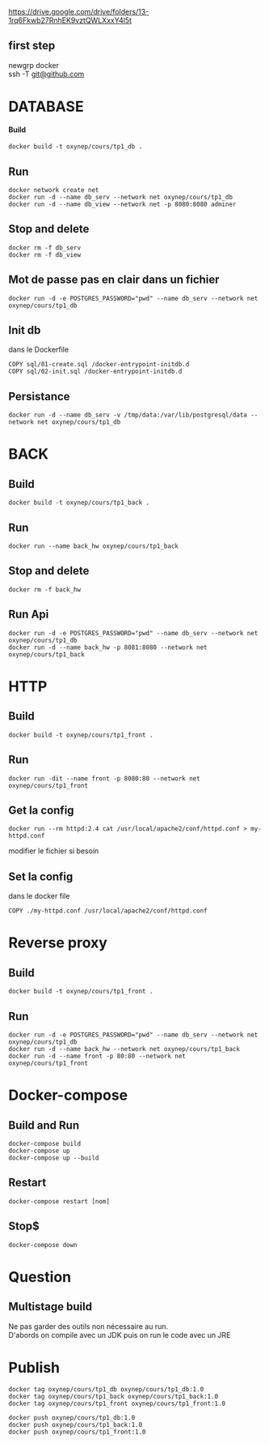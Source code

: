 https://drive.google.com/drive/folders/13-1rq6Fkwb27RnhEK9vztQWLXxxY4l5t

## first step
newgrp docker<br>
ssh -T git@github.com

# DATABASE
#### Build
```
docker build -t oxynep/cours/tp1_db .
```

## Run
```
docker network create net
docker run -d --name db_serv --network net oxynep/cours/tp1_db
docker run -d --name db_view --network net -p 8080:8080 adminer
```

## Stop and delete
```
docker rm -f db_serv
docker rm -f db_view
```

## Mot de passe pas en clair dans un fichier
```
docker run -d -e POSTGRES_PASSWORD="pwd" --name db_serv --network net oxynep/cours/tp1_db
```

## Init db
dans le Dockerfile
```
COPY sql/01-create.sql /docker-entrypoint-initdb.d
COPY sql/02-init.sql /docker-entrypoint-initdb.d
```

## Persistance
```
docker run -d --name db_serv -v /tmp/data:/var/lib/postgresql/data --network net oxynep/cours/tp1_db
```

# BACK
## Build
```
docker build -t oxynep/cours/tp1_back .
```

## Run
```
docker run --name back_hw oxynep/cours/tp1_back
```

## Stop and delete
```
docker rm -f back_hw
```

## Run Api
```
docker run -d -e POSTGRES_PASSWORD="pwd" --name db_serv --network net oxynep/cours/tp1_db
docker run -d --name back_hw -p 8081:8080 --network net oxynep/cours/tp1_back
```


# HTTP
## Build
```
docker build -t oxynep/cours/tp1_front .
```

## Run
```
docker run -dit --name front -p 8080:80 --network net oxynep/cours/tp1_front
```

## Get la config
```
docker run --rm httpd:2.4 cat /usr/local/apache2/conf/httpd.conf > my-httpd.conf
```
modifier le fichier si besoin

## Set la config
dans le docker file
```
COPY ./my-httpd.conf /usr/local/apache2/conf/httpd.conf
```

# Reverse proxy
## Build
```
docker build -t oxynep/cours/tp1_front .
```

## Run
```
docker run -d -e POSTGRES_PASSWORD="pwd" --name db_serv --network net oxynep/cours/tp1_db
docker run -d --name back_hw --network net oxynep/cours/tp1_back
docker run -d --name front -p 80:80 --network net oxynep/cours/tp1_front
```


# Docker-compose
## Build and Run
```
docker-compose build
docker-compose up
docker-compose up --build
```

## Restart
```
docker-compose restart [nom]
```

## Stop$
```
docker-compose down
```


# Question
## Multistage build
Ne pas garder des outils non nécessaire au run.<br>
D'abords on compile avec un JDK puis on run le code avec un JRE

# Publish
```
docker tag oxynep/cours/tp1_db oxynep/cours/tp1_db:1.0
docker tag oxynep/cours/tp1_back oxynep/cours/tp1_back:1.0
docker tag oxynep/cours/tp1_front oxynep/cours/tp1_front:1.0

docker push oxynep/cours/tp1_db:1.0
docker push oxynep/cours/tp1_back:1.0
docker push oxynep/cours/tp1_front:1.0
```